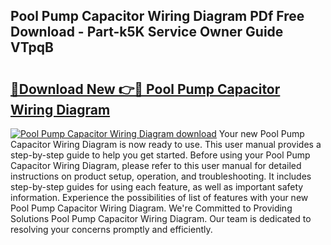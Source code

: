 ## Pool Pump Capacitor Wiring Diagram PDf Free Download - Part-k5K Service Owner Guide VTpqB

# <h2><a href="http://dfqbneq.blite.top/?on=Pool+Pump+Capacitor+Wiring+Diagram">🔗Download New 👉🔴 Pool Pump Capacitor Wiring Diagram</a></h2>

[![Pool Pump Capacitor Wiring Diagram download](https://i.imgur.com/lujVjoI.png)](http://dfqbneq.blite.top/?on=Pool+Pump+Capacitor+Wiring+Diagram)
Your new Pool Pump Capacitor Wiring Diagram is now ready to use. This user manual provides a step-by-step guide to help you get started. Before using your Pool Pump Capacitor Wiring Diagram, please refer to this user manual for detailed instructions on product setup, operation, and troubleshooting. It includes step-by-step guides for using each feature, as well as important safety information. Experience the possibilities of list of features with your new Pool Pump Capacitor Wiring Diagram. We're Committed to Providing Solutions Pool Pump Capacitor Wiring Diagram. Our team is dedicated to resolving your concerns promptly and efficiently.
